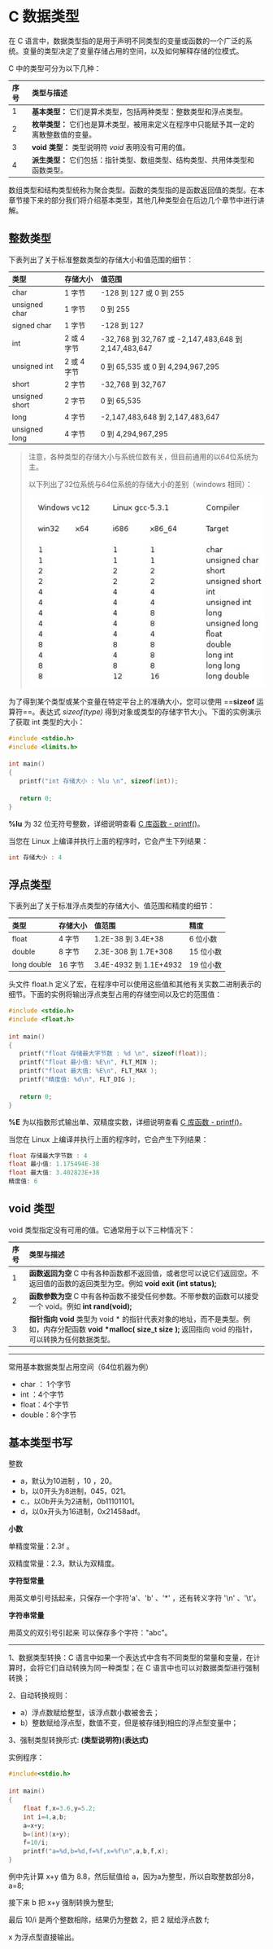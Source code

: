 # C 数据类型

在 C 语言中，数据类型指的是用于声明不同类型的变量或函数的一个广泛的系统。变量的类型决定了变量存储占用的空间，以及如何解释存储的位模式。

C 中的类型可分为以下几种：

| 序号 | 类型与描述                                                   |
| :--- | :----------------------------------------------------------- |
| 1    | **基本类型：** 它们是算术类型，包括两种类型：整数类型和浮点类型。 |
| 2    | **枚举类型：** 它们也是算术类型，被用来定义在程序中只能赋予其一定的离散整数值的变量。 |
| 3    | **void 类型：** 类型说明符 *void* 表明没有可用的值。         |
| 4    | **派生类型：** 它们包括：指针类型、数组类型、结构类型、共用体类型和函数类型。 |

数组类型和结构类型统称为聚合类型。函数的类型指的是函数返回值的类型。在本章节接下来的部分我们将介绍基本类型，其他几种类型会在后边几个章节中进行讲解。

## 整数类型

下表列出了关于标准整数类型的存储大小和值范围的细节：

| 类型           | 存储大小    | 值范围                                               |
| :------------- | :---------- | :--------------------------------------------------- |
| char           | 1 字节      | -128 到 127 或 0 到 255                              |
| unsigned char  | 1 字节      | 0 到 255                                             |
| signed char    | 1 字节      | -128 到 127                                          |
| int            | 2 或 4 字节 | -32,768 到 32,767 或 -2,147,483,648 到 2,147,483,647 |
| unsigned int   | 2 或 4 字节 | 0 到 65,535 或 0 到 4,294,967,295                    |
| short          | 2 字节      | -32,768 到 32,767                                    |
| unsigned short | 2 字节      | 0 到 65,535                                          |
| long           | 4 字节      | -2,147,483,648 到 2,147,483,647                      |
| unsigned long  | 4 字节      | 0 到 4,294,967,295                                   |

> 注意，各种类型的存储大小与系统位数有关，但目前通用的以64位系统为主。
>
> 以下列出了32位系统与64位系统的存储大小的差别（windows 相同）：
>
> ![img](figures/32-64.jpg)

为了得到某个类型或某个变量在特定平台上的准确大小，您可以使用 ==**sizeof** 运算符==。表达式 *sizeof(type)* 得到对象或类型的存储字节大小。下面的实例演示了获取 int 类型的大小：

```c
#include <stdio.h>
#include <limits.h>
 
int main()
{
   printf("int 存储大小 : %lu \n", sizeof(int));
   
   return 0;
}
```

**%lu** 为 32 位无符号整数，详细说明查看 [C 库函数 - printf()](https://www.runoob.com/cprogramming/c-function-printf.html)。

当您在 Linux 上编译并执行上面的程序时，它会产生下列结果：

```c
int 存储大小 : 4 
```

## 浮点类型

下表列出了关于标准浮点类型的存储大小、值范围和精度的细节：

| 类型        | 存储大小 | 值范围                 | 精度      |
| :---------- | :------- | :--------------------- | :-------- |
| float       | 4 字节   | 1.2E-38 到 3.4E+38     | 6 位小数  |
| double      | 8 字节   | 2.3E-308 到 1.7E+308   | 15 位小数 |
| long double | 16 字节  | 3.4E-4932 到 1.1E+4932 | 19 位小数 |

头文件 float.h 定义了宏，在程序中可以使用这些值和其他有关实数二进制表示的细节。下面的实例将输出浮点类型占用的存储空间以及它的范围值：

```c
#include <stdio.h>
#include <float.h>
 
int main()
{
   printf("float 存储最大字节数 : %d \n", sizeof(float));
   printf("float 最小值: %E\n", FLT_MIN );
   printf("float 最大值: %E\n", FLT_MAX );
   printf("精度值: %d\n", FLT_DIG );
   
   return 0;
}
```

**%E** 为以指数形式输出单、双精度实数，详细说明查看 [C 库函数 - printf()](https://www.runoob.com/cprogramming/c-function-printf.html)。

当您在 Linux 上编译并执行上面的程序时，它会产生下列结果：

```c
float 存储最大字节数 : 4 
float 最小值: 1.175494E-38
float 最大值: 3.402823E+38
精度值: 6
```

## void 类型

void 类型指定没有可用的值。它通常用于以下三种情况下：

| 序号 | 类型与描述                                                   |
| :--- | :----------------------------------------------------------- |
| 1    | **函数返回为空** C 中有各种函数都不返回值，或者您可以说它们返回空。不返回值的函数的返回类型为空。例如 **void exit (int status);** |
| 2    | **函数参数为空** C 中有各种函数不接受任何参数。不带参数的函数可以接受一个 void。例如 **int rand(void);** |
| 3    | **指针指向 void** 类型为 void * 的指针代表对象的地址，而不是类型。例如，内存分配函数 **void \*malloc( size_t size );** 返回指向 void 的指针，可以转换为任何数据类型。 |

---

常用基本数据类型占用空间（64位机器为例）

-  char ： 1个字节
-  int ：4个字节
-  float：4个字节
-  double：8个字节

## 基本类型书写

整数



-  a，默认为10进制 ，10 ，20。
-  b，以0开头为8进制，045，021。
-  c.，以0b开头为2进制，0b11101101。
-  d，以0x开头为16进制，0x21458adf。

**小数**

单精度常量：2.3f 。

双精度常量：2.3，默认为双精度。

**字符型常量**

用英文单引号括起来，只保存一个字符'a'、'b' 、'*' ，还有转义字符 '\n' 、'\t'。

**字符串常量**

用英文的双引号引起来 可以保存多个字符："abc"。

---

1、数据类型转换：C 语言中如果一个表达式中含有不同类型的常量和变量，在计算时，会将它们自动转换为同一种类型；在 C 语言中也可以对数据类型进行强制转换；

2、自动转换规则：

-  a）浮点数赋给整型，该浮点数小数被舍去；
-  b）整数赋给浮点型，数值不变，但是被存储到相应的浮点型变量中；

3、强制类型转换形式: **(类型说明符)(表达式)**

实例程序：

```c
#include<stdio.h>

int main()
{
    float f,x=3.6,y=5.2;
    int i=4,a,b;
    a=x+y;
    b=(int)(x+y);
    f=10/i;
    printf("a=%d,b=%d,f=%f,x=%f\n",a,b,f,x);
}
```

例中先计算 x+y 值为 8.8，然后赋值给 a，因为a为整型，所以自取整数部分8，a=8;

接下来 b 把 x+y 强制转换为整型;

最后 10/i 是两个整数相除，结果仍为整数 2，把 2 赋给浮点数 f;

x 为浮点型直接输出。